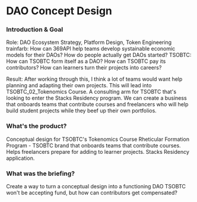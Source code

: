 # DAO Concept Design
### Introduction & Goal
Role: DAO Ecosystem Strategy, Platform Design, Token Engineering
trainfarb: How can 369API help teams develop systainable economic models for their DAOs? How do people actually get DAOs started?
TSOBTC: How can TSOBTC form itself as a DAO? How can TSOBTC pay its contributors? How can learners turn their projects into careers? 

Result: After working through this, I think a lot of teams would want help planning and adapting their own projects. 
This will lead into TSOBTC_02_Tokenomics Course. A consulting arm for TSOBTC that's looking to enter the Stacks Residency program. 
We can create a business that onboards teams that contribute courses and freelancers who will help build student projects while they beef up their own portfolios.

### What's the product?
Conceptual design for TSOBTC's Tokenomics Course
Rheticular Formation Program - TSOBTC brand that onboards teams that contribute courses. 
Helps freelancers prepare for adding to learner projects.
Stacks Residency application.

### What was the briefing?
Create a way to turn a conceptual design into a functioning DAO
TSOBTC won't be accepting fund, but how can contributors get compensated?
